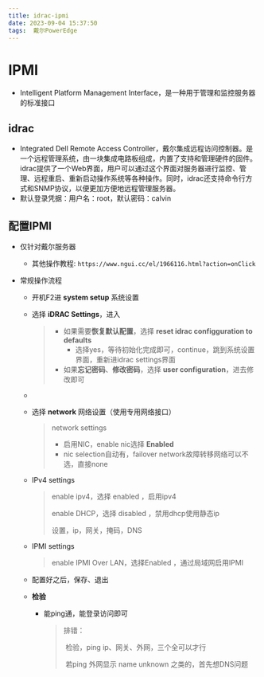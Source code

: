 ```yaml
---
title: idrac-ipmi
date: 2023-09-04 15:37:50
tags:  戴尔PowerEdge
---
```



# IPMI

* Intelligent Platform Management Interface，是一种用于管理和监控服务器的标准接口



## idrac

* Integrated Dell Remote Access Controller，戴尔集成远程访问控制器。是一个远程管理系统，由一块集成电路板组成，内置了支持和管理硬件的固件。idrac提供了一个Web界面，用户可以通过这个界面对服务器进行监控、管理、远程重启、重新启动操作系统等各种操作。同时，idrac还支持命令行方式和SNMP协议，以便更加方便地远程管理服务器。
* 默认登录凭据：用户名：root，默认密码：calvin



## 配置IPMI

* 仅针对戴尔服务器
  * 其他操作教程: `https://www.ngui.cc/el/1966116.html?action=onClick`



* 常规操作流程

  * 开机F2进 **system setup** 系统设置

  * 选择 **iDRAC Settings**，进入
  
    > * 如果需要**恢复默认配置**，选择 **reset idrac configguration to defaults**
    >   * 选择yes，等待初始化完成即可，continue，跳到系统设置界面，重新进idrac settings界面
    > * 如果**忘记密码**、**修改密码**，选择 **user configuration**，进去修改即可
  
  * 
  
  * 选择 **network** 网络设置（使用专用网络接口）
  
    > network settings
    >
    > * 启用NIC，enable nic选择 **Enabled**
    > * nic selection自动有，failover network故障转移网络可以不选，直接none
  
  * IPv4 settings
  
    > enable ipv4，选择 enabled   ，启用ipv4
    >
    > enable DHCP，选择 disabled  ，禁用dhcp使用静态ip
    >
    > 设置，ip，网关，掩码，DNS
  
  * IPMI settings
  
    > enable IPMI Over LAN，选择Enabled  ，通过局域网启用IPMI
  
    
  
  * 配置好之后，保存、退出
  
    
  
  * **检验**
  
    * 能ping通，能登录访问即可
  
      > 排错：
      >
      > ​	检验，ping ip、网关、外网，三个全可以才行
      >
      > ​	若ping 外网显示 name unknown 之类的，首先想DNS问题